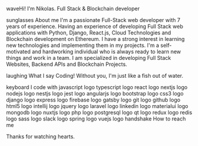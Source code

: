 waveHi! I'm Nikolas.
Full Stack & Blockchain developer

sunglasses About me
I'm a passionate Full-Stack web developer with 7 years of experience.
Having an experience of developing Full Stack web applications with Python, Django, React.js, Cloud Technologies and Blockchain development on Ethereum.
I have a strong interest in learning new technologies and implementing them in my projects.
I'm a self-motivated and hardworking individual who is always ready to learn new things and work in a team.
I am specialized in developing Full Stack Websites, Backend APIs and Blockchain Projects.

laughing What I say
Coding! Without you, I'm just like a fish out of water.

keyboard I code with
javascript logo typescript logo react logo nextjs logo nodejs logo nestjs logo jest logo angularjs logo bootstrap logo css3 logo django logo express logo firebase logo gatsby logo git logo github logo html5 logo intellij logo jquery logo laravel logo linkedin logo materialui logo mongodb logo nuxtjs logo php logo postgresql logo qt logo redux logo redis logo sass logo slack logo spring logo vuejs logo
handshake How to reach me
            
Thanks for watching hearts.
